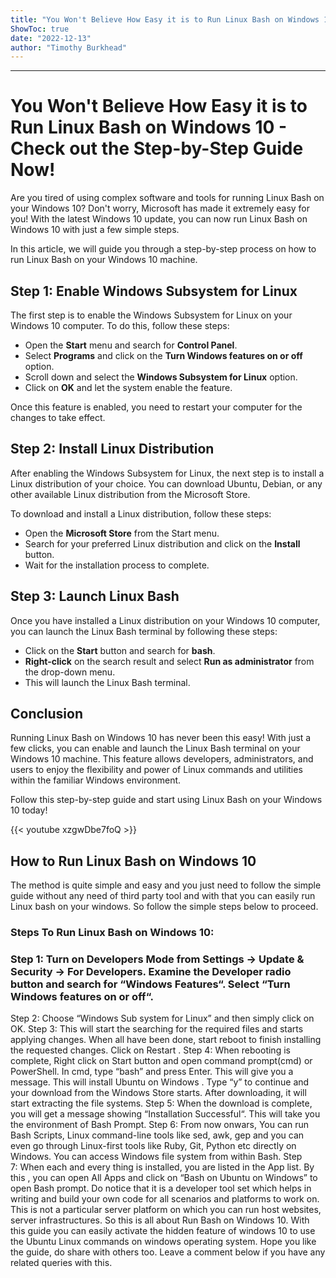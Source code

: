 ```yaml
---
title: "You Won't Believe How Easy it is to Run Linux Bash on Windows 10 - Check out the Step-by-Step Guide Now!"
ShowToc: true 
date: "2022-12-13"
author: "Timothy Burkhead"
---
```

*****
# You Won't Believe How Easy it is to Run Linux Bash on Windows 10 - Check out the Step-by-Step Guide Now!

Are you tired of using complex software and tools for running Linux Bash on your Windows 10? Don't worry, Microsoft has made it extremely easy for you! With the latest Windows 10 update, you can now run Linux Bash on Windows 10 with just a few simple steps.

In this article, we will guide you through a step-by-step process on how to run Linux Bash on your Windows 10 machine.

## Step 1: Enable Windows Subsystem for Linux

The first step is to enable the Windows Subsystem for Linux on your Windows 10 computer. To do this, follow these steps:

- Open the **Start** menu and search for **Control Panel**.
- Select **Programs** and click on the **Turn Windows features on or off** option.
- Scroll down and select the **Windows Subsystem for Linux** option.
- Click on **OK** and let the system enable the feature.

Once this feature is enabled, you need to restart your computer for the changes to take effect.

## Step 2: Install Linux Distribution

After enabling the Windows Subsystem for Linux, the next step is to install a Linux distribution of your choice. You can download Ubuntu, Debian, or any other available Linux distribution from the Microsoft Store.

To download and install a Linux distribution, follow these steps:

- Open the **Microsoft Store** from the Start menu.
- Search for your preferred Linux distribution and click on the **Install** button.
- Wait for the installation process to complete.

## Step 3: Launch Linux Bash

Once you have installed a Linux distribution on your Windows 10 computer, you can launch the Linux Bash terminal by following these steps:

- Click on the **Start** button and search for **bash**.
- **Right-click** on the search result and select **Run as administrator** from the drop-down menu.
- This will launch the Linux Bash terminal.

## Conclusion

Running Linux Bash on Windows 10 has never been this easy! With just a few clicks, you can enable and launch the Linux Bash terminal on your Windows 10 machine. This feature allows developers, administrators, and users to enjoy the flexibility and power of Linux commands and utilities within the familiar Windows environment.

Follow this step-by-step guide and start using Linux Bash on your Windows 10 today!

{{< youtube xzgwDbe7foQ >}} 



## How to Run Linux Bash on Windows 10


The method is quite simple and easy and you just need to follow the simple guide without any need of third party tool and with that you can easily run Linux bash on your windows. So follow the simple steps below to proceed.

 
### Steps To Run Linux Bash on Windows 10:
 
### Step 1: Turn on Developers Mode from Settings -> Update & Security -> For Developers. Examine the Developer radio button and search for “Windows Features“. Select “Turn Windows features on or off“.


Step 2: Choose “Windows Sub system for Linux” and then simply click on OK.
Step 3: This will start the searching for the required files and starts applying changes. When all have been done, start reboot to finish installing the requested changes. Click on Restart .
Step 4: When rebooting is complete, Right click on Start button and open command prompt(cmd) or PowerShell. In cmd, type “bash” and press Enter. This will give you a message. This will install Ubuntu on Windows . Type “y” to continue and your download from the Windows Store starts. After downloading, it will start extracting the file systems.
Step 5: When the download is complete, you will get a message showing “Installation Successful“. This will take you the environment of Bash Prompt.
Step 6: From now onwars, You can run Bash Scripts, Linux command-line tools like sed, awk, gep and you can even go through Linux-first tools like Ruby, Git, Python etc directly on Windows. You can access Windows file system from within Bash.
Step 7: When each and every thing is installed, you are listed in the App list. By this , you can open All Apps and click on “Bash on Ubuntu on Windows” to open Bash prompt.
Do notice that it is a developer tool set which helps in writing and build your own code for all scenarios and platforms to work on. This is not a particular server platform on which you can run host websites, server infrastructures.
So this is all about Run Bash on Windows 10. With this guide you can easily activate the hidden feature of windows 10 to use the Ubuntu Linux commands on windows operating system. Hope you like the guide, do share with others too. Leave a comment below if you have any related queries with this.





